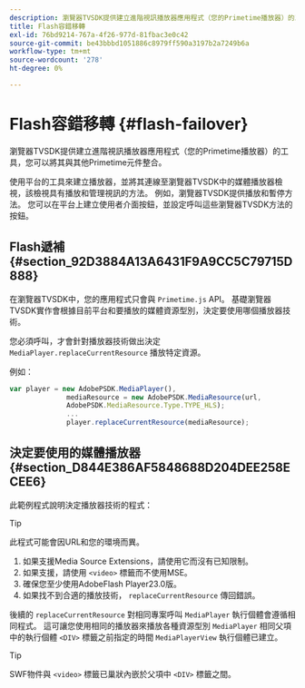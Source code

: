 ```yaml
---
description: 瀏覽器TVSDK提供建立進階視訊播放器應用程式（您的Primetime播放器）的工具，您可以將其與其他Primetime元件整合。
title: Flash容錯移轉
exl-id: 76bd9214-767a-4f26-977d-81fbac3e0c42
source-git-commit: be43bbbd1051886c8979ff590a3197b2a7249b6a
workflow-type: tm+mt
source-wordcount: '278'
ht-degree: 0%

---
```


# Flash容錯移轉 {#flash-failover}

瀏覽器TVSDK提供建立進階視訊播放器應用程式（您的Primetime播放器）的工具，您可以將其與其他Primetime元件整合。

使用平台的工具來建立播放器，並將其連線至瀏覽器TVSDK中的媒體播放器檢視，該檢視具有播放和管理視訊的方法。 例如，瀏覽器TVSDK提供播放和暫停方法。 您可以在平台上建立使用者介面按鈕，並設定呼叫這些瀏覽器TVSDK方法的按鈕。

## Flash遞補 {#section_92D3884A13A6431F9A9CC5C79715D888}

在瀏覽器TVSDK中，您的應用程式只會與 `Primetime.js` API。 基礎瀏覽器TVSDK實作會根據目前平台和要播放的媒體資源型別，決定要使用哪個播放器技術。

您必須呼叫，才會針對播放器技術做出決定 `MediaPlayer.replaceCurrentResource` 播放特定資源。

例如：

```js
var player = new AdobePSDK.MediaPlayer(), 
              mediaResource = new AdobePSDK.MediaResource(url, 
              AdobePSDK.MediaResource.Type.TYPE_HLS); 
              ... 
              player.replaceCurrentResource(mediaResource);
```

## 決定要使用的媒體播放器 {#section_D844E386AF5848688D204DEE258ECEE6}

此範例程式說明決定播放器技術的程式：

>[!TIP]
>
>此程式可能會因URL和您的環境而異。

1. 如果支援Media Source Extensions，請使用它而沒有已知限制。
1. 如果支援，請使用 `<video>` 標籤而不使用MSE。
1. 確保您至少使用AdobeFlash Player23.0版。
1. 如果找不到合適的播放技術， `replaceCurrentResource` 傳回錯誤。

後續的 `replaceCurrentResource` 對相同專案呼叫 `MediaPlayer` 執行個體會遵循相同程式。 這可讓您使用相同的播放器來播放各種資源型別 `MediaPlayer` 相同父項中的執行個體 `<DIV>` 標籤之前指定的時間 `MediaPlayerView` 執行個體已建立。

>[!TIP]
>
>SWF物件與 `<video>` 標籤已巢狀內嵌於父項中 `<DIV>` 標籤之間。
